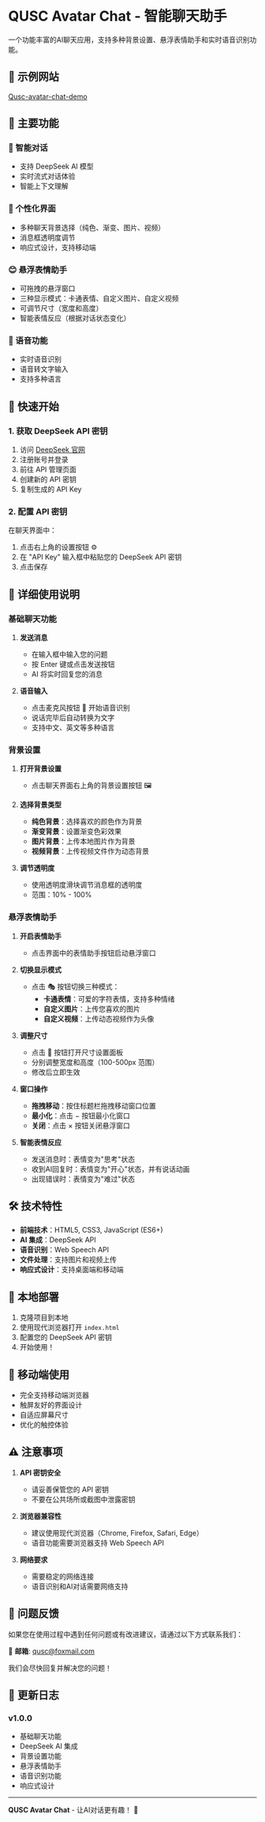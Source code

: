 # QUSC Avatar Chat - 智能聊天助手

一个功能丰富的AI聊天应用，支持多种背景设置、悬浮表情助手和实时语音识别功能。

## 💬 示例网站

[Qusc-avatar-chat-demo](https://qusc.asia/)

## 🌟 主要功能

### 💬 智能对话
- 支持 DeepSeek AI 模型
- 实时流式对话体验
- 智能上下文理解

### 🎨 个性化界面
- 多种聊天背景选择（纯色、渐变、图片、视频）
- 消息框透明度调节
- 响应式设计，支持移动端

### 😊 悬浮表情助手
- 可拖拽的悬浮窗口
- 三种显示模式：卡通表情、自定义图片、自定义视频
- 可调节尺寸（宽度和高度）
- 智能表情反应（根据对话状态变化）

### 🎤 语音功能
- 实时语音识别
- 语音转文字输入
- 支持多种语言

## 🚀 快速开始

### 1. 获取 DeepSeek API 密钥

1. 访问 [DeepSeek 官网](https://platform.deepseek.com/)
2. 注册账号并登录
3. 前往 API 管理页面
4. 创建新的 API 密钥
5. 复制生成的 API Key

### 2. 配置 API 密钥

在聊天界面中：
1. 点击右上角的设置按钮 ⚙️
2. 在 "API Key" 输入框中粘贴您的 DeepSeek API 密钥
3. 点击保存

## 📖 详细使用说明

### 基础聊天功能

1. **发送消息**
   - 在输入框中输入您的问题
   - 按 Enter 键或点击发送按钮
   - AI 将实时回复您的消息

2. **语音输入**
   - 点击麦克风按钮 🎤 开始语音识别
   - 说话完毕后自动转换为文字
   - 支持中文、英文等多种语言

### 背景设置

1. **打开背景设置**
   - 点击聊天界面右上角的背景设置按钮 🖼️

2. **选择背景类型**
   - **纯色背景**：选择喜欢的颜色作为背景
   - **渐变背景**：设置渐变色彩效果
   - **图片背景**：上传本地图片作为背景
   - **视频背景**：上传视频文件作为动态背景

3. **调节透明度**
   - 使用透明度滑块调节消息框的透明度
   - 范围：10% - 100%

### 悬浮表情助手

1. **开启表情助手**
   - 点击界面中的表情助手按钮启动悬浮窗口

2. **切换显示模式**
   - 点击 🎭 按钮切换三种模式：
     - **卡通表情**：可爱的字符表情，支持多种情绪
     - **自定义图片**：上传您喜欢的图片
     - **自定义视频**：上传动态视频作为头像

3. **调整尺寸**
   - 点击 📏 按钮打开尺寸设置面板
   - 分别调整宽度和高度（100-500px 范围）
   - 修改后立即生效

4. **窗口操作**
   - **拖拽移动**：按住标题栏拖拽移动窗口位置
   - **最小化**：点击 − 按钮最小化窗口
   - **关闭**：点击 × 按钮关闭悬浮窗口

5. **智能表情反应**
   - 发送消息时：表情变为"思考"状态
   - 收到AI回复时：表情变为"开心"状态，并有说话动画
   - 出现错误时：表情变为"难过"状态

## 🛠️ 技术特性

- **前端技术**：HTML5, CSS3, JavaScript (ES6+)
- **AI 集成**：DeepSeek API
- **语音识别**：Web Speech API
- **文件处理**：支持图片和视频上传
- **响应式设计**：支持桌面端和移动端

## 🔧 本地部署

1. 克隆项目到本地
2. 使用现代浏览器打开 `index.html`
3. 配置您的 DeepSeek API 密钥
4. 开始使用！

## 📱 移动端使用

- 完全支持移动端浏览器
- 触屏友好的界面设计
- 自适应屏幕尺寸
- 优化的触控体验

## ⚠️ 注意事项

1. **API 密钥安全**
   - 请妥善保管您的 API 密钥
   - 不要在公共场所或截图中泄露密钥

2. **浏览器兼容性**
   - 建议使用现代浏览器（Chrome, Firefox, Safari, Edge）
   - 语音功能需要浏览器支持 Web Speech API

3. **网络要求**
   - 需要稳定的网络连接
   - 语音识别和AI对话需要网络支持

## 🐛 问题反馈

如果您在使用过程中遇到任何问题或有改进建议，请通过以下方式联系我们：

📧 **邮箱**: qusc@foxmail.com

我们会尽快回复并解决您的问题！

## 📄 更新日志

### v1.0.0
- 基础聊天功能
- DeepSeek AI 集成
- 背景设置功能
- 悬浮表情助手
- 语音识别功能
- 响应式设计

---

**QUSC Avatar Chat** - 让AI对话更有趣！ 🚀